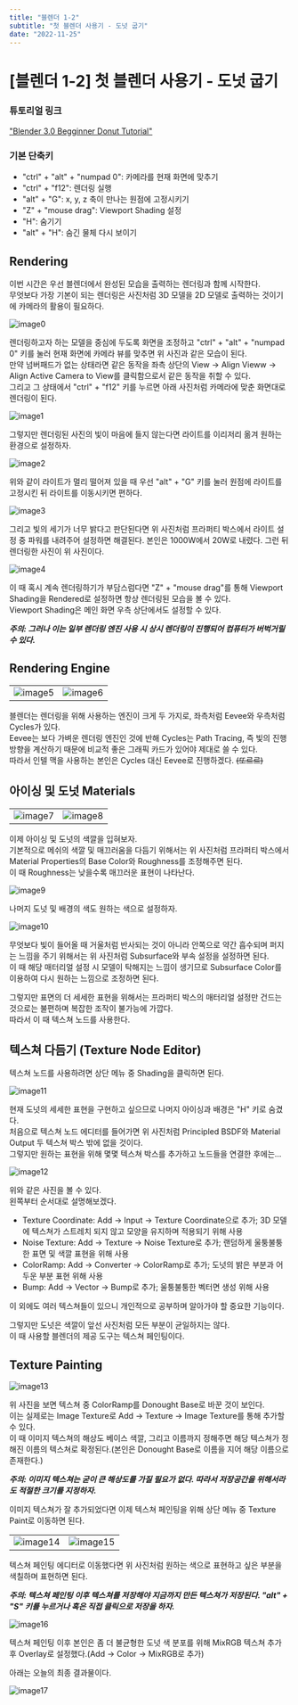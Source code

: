 ```yaml
---
title: "블렌더 1-2"
subtitle: "첫 블렌더 사용기 - 도넛 굽기"
date: "2022-11-25"
---
```


# [블렌더 1-2] 첫 블렌더 사용기 - 도넛 굽기

### 튜토리얼 링크
["Blender 3.0 Begginner Donut Tutorial"](https://www.youtube.com/playlist?list=PLjEaoINr3zgFX8ZsChQVQsuDSjEqdWMAD)

### 기본 단축키

- "ctrl" + "alt" + "numpad 0": 카메라를 현재 화면에 맞추기
- "ctrl" + "f12": 렌더링 실행
- "alt" + "G": x, y, z 축이 만나는 원점에 고정시키기
- "Z" + "mouse drag": Viewport Shading 설정
- "H": 숨기기
- "alt" + "H": 숨긴 물체 다시 보이기

## Rendering

이번 시간은 우선 블렌더에서 완성된 모습을 출력하는 렌더링과 함께 시작한다.<br/>
무엇보다 가장 기본이 되는 렌더링은 사진처럼 3D 모델을 2D 모델로 출력하는 것이기에 카메라의 활용이 필요하다.

![image0](/images/blender/20221125/image0.png)

렌더링하고자 하는 모델을 중심에 두도록 화면을 조정하고 "ctrl" + "alt" + "numpad 0" 키를 눌러 현재 화면에 카메라 뷰를 맞추면 위 사진과 같은 모습이 된다.<br/>
만약 넘버패드가 없는 상태라면 같은 동작을 좌측 상단의 View -> Align Vieww -> Align Active Camera to View를 클릭함으로서 같은 동작을 취할 수 있다.<br/>
그리고 그 상태에서 "ctrl" + "f12" 키를 누르면 아래 사진처럼 카메라에 맞춘 화면대로 렌더링이 된다.

![image1](/images/blender/20221125/image1.png)

그렇지만 렌더링된 사진의 빛이 마음에 들지 않는다면 라이트를 이리저리 옮겨 원하는 환경으로 설정하자.

![image2](/images/blender/20221125/image2.png)

위와 같이 라이트가 멀리 떨어져 있을 때 우선 "alt" + "G" 키를 눌러 원점에 라이트를 고정시킨 뒤 라이트를 이동시키면 편하다.

![image3](/images/blender/20221125/image3.png)

그리고 빛의 세기가 너무 밝다고 판단된다면 위 사진처럼 프라퍼티 박스에서 라이트 설정 중 파워를 내려주어 설정하면 해결된다.
본인은 1000W에서 20W로 내렸다. 그런 뒤 렌더링한 사진이 위 사진이다.

![image4](/images/blender/20221125/image4.png)

이 때 혹시 계속 렌더링하기가 부담스럼다면 "Z" + "mouse drag"를 통해 Viewport Shading을 Rendered로 설정하면 항상 렌더링된 모습을 볼 수 있다.<br/>
Viewport Shading은 메인 화면 우측 상단에서도 설정할 수 있다.

***주의: 그러나 이는 일부 렌더링 엔진 사용 시 상시 렌더링이 진행되어 컴퓨터가 버벅거릴 수 있다.***

## Rendering Engine

| | |
| :--- | ---: |
| ![image5](/images/blender/20221125/image5.png) | ![image6](/images/blender/20221125/image6.png) |

블렌더는 렌더링을 위해 사용하는 엔진이 크게 두 가지로, 좌측처럼 Eevee와 우측처럼 Cycles가 있다.<br/>
Eevee는 보다 가벼운 렌더링 엔진인 것에 반해 Cycles는 Path Tracing, 즉 빛의 진행 방향을 계산하기 때문에 비교적 좋은 그래픽 카드가 있어야 제대로 쓸 수 있다.<br/>
따라서 인텔 맥을 사용하는 본인은 Cycles 대신 Eevee로 진행하겠다. ~~(또르르)~~

## 아이싱 및 도넛 Materials

| | |
| :--- | ---: |
| ![image7](/images/blender/20221125/image7.png) | ![image8](/images/blender/20221125/image8.png) |

이제 아이싱 및 도넛의 색깔을 입혀보자.<br/>
기본적으로 메쉬의 색깔 및 매끄러움을 다듬기 위해서는 위 사진처럼 프라퍼티 박스에서 Material Properties의 Base Color와 Roughness를 조정해주면 된다.<br/>
이 때 Roughness는 낮을수록 매끄러운 표현이 나타난다.

![image9](/images/blender/20221125/image9.png)

나머지 도넛 및 배경의 색도 원하는 색으로 설정하자.

![image10](/images/blender/20221125/image10.png)

무엇보다 빛이 들어올 때 거울처럼 반사되는 것이 아니라 안쪽으로 약간 흡수되며 퍼지는 느낌을 주기 위해서는 위 사진처럼 Subsurface와 부속 설정을 설정하면 된다.<br/>
이 때 해당 매터리얼 설정 시 모델이 탁해지는 느낌이 생기므로 Subsurface Color를 이용하여 다시 원하는 느낌으로 조정하면 된다.

그렇지만 표면의 더 세세한 표현을 위해서는 프라퍼티 박스의 매터리얼 설정만 건드는 것으로는 불편하며 복잡한 조작이 불가능에 가깝다.<br/>
따라서 이 때 텍스쳐 노드를 사용한다.

## 텍스쳐 다듬기 (Texture Node Editor)

텍스쳐 노드를 사용하려면 상단 메뉴 중 Shading을 클릭하면 된다.<br/>

![image11](/images/blender/20221125/image11.png)

현재 도넛의 세세한 표현을 구현하고 싶으므로 나머지 아이싱과 배경은 "H" 키로 숨겼다.<br/>
처음으로 텍스쳐 노드 에디터를 들어가면 위 사진처럼 Principled BSDF와 Material Output 두 텍스쳐 박스 밖에 없을 것이다.<br/>
그렇지만 원하는 표현을 위해 몇몇 텍스쳐 박스를 추가하고 노드들을 연결한 후에는...

![image12](/images/blender/20221125/image12.png)

위와 같은 사진을 볼 수 있다.<br/>
왼쪽부터 순서대로 설명해보겠다.

- Texture Coordinate: Add -> Input -> Texture Coordinate으로 추가; 3D 모델에 텍스쳐가 스트레치 되지 않고 모양을 유지하며 적용되기 위해 사용
- Noise Texture: Add -> Texture -> Noise Texture로 추가; 랜덤하게 울퉁불퉁한 표면 및 색깔 표현을 위해 사용
- ColorRamp: Add -> Converter -> ColorRamp로 추가; 도넛의 밝은 부분과 어두운 부분 표현 위해 사용
- Bump: Add -> Vector -> Bump로 추가; 울퉁불퉁한 벡터면 생성 위해 사용

이 외에도 여러 텍스쳐들이 있으니 개인적으로 공부하며 알아가야 할 중요한 기능이다.

그렇지만 도넛은 색깔이 앞선 사진처럼 모든 부분이 균일하지는 않다.<br/>
이 때 사용할 블렌더의 제공 도구는 텍스쳐 페인팅이다.

## Texture Painting

![image13](/images/blender/20221125/image13.png)

위 사진을 보면 텍스쳐 중 ColorRamp를 Donought Base로 바꾼 것이 보인다.<br/>
이는 실제로는 Image Texture로 Add -> Texture -> Image Texture를 통해 추가할 수 있다.<br/>
이 때 이미지 텍스쳐의 해상도 베이스 색깔, 그리고 이름까지 정해주면 해당 텍스쳐가 정해진 이름의 텍스쳐로 확정된다.(본인은 Donought Base로 이름을 지어 해당 이름으로 존재한다.)

***주의: 이미지 텍스쳐는 굳이 큰 해상도를 가질 필요가 없다. 따라서 저장공간을 위해서라도 적절한 크기를 지정하자.***

이미지 텍스쳐가 잘 추가되었다면 이제 텍스쳐 페인팅을 위해 상단 메뉴 중 Texture Paint로 이동하면 된다.

| | |
| :--- | ---: |
| ![image14](/images/blender/20221125/image14.png) | ![image15](/images/blender/20221125/image15.png) |

텍스쳐 페인팅 에디터로 이동했다면 위 사진처럼 원하는 색으로 표현하고 싶은 부분을 색칠하며 표현하면 된다.

***주의: 텍스쳐 페인팅 이후 텍스쳐를 저장해야 지금까지 만든 텍스쳐가 저장된다. "alt" + "S" 키를 누르거나 혹은 직접 클릭으로 저장을 하자.***

![image16](/images/blender/20221125/image16.png)

텍스쳐 페인팅 이후 본인은 좀 더 불균형한 도넛 색 분포를 위해 MixRGB 텍스쳐 추가 후 Overlay로 설정했다.(Add -> Color -> MixRGB로 추가)

아래는 오늘의 최종 결과물이다.

![image17](/images/blender/20221125/image17.png)